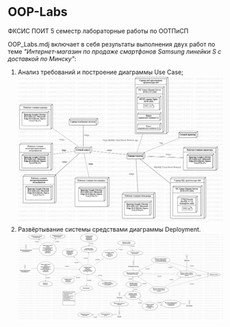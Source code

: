 # OOP-Labs
ФКСИС ПОИТ 5 семестр лабораторные работы по ООТПиСП

OOP_Labs.mdj включает в себя результаты выполнения двух работ по теме _"Интернет-магазин по продаже_ 
_смартфонов Samsung линейки S с доставкой по Минску"_:
1. Анализ требований и построение диаграммы Use Case;
![Иллюстрация результата первой работы](https://github.com/ArtyomButrim/OOP-Labs/blob/master/Assets/DeploymentDiagram.png)
2. Развёртывание системы средствами диаграммы Deployment.
![Иллюстрация результата второй работы](https://github.com/ArtyomButrim/OOP-Labs/blob/master/Assets/UseCaseDiagram.png)
